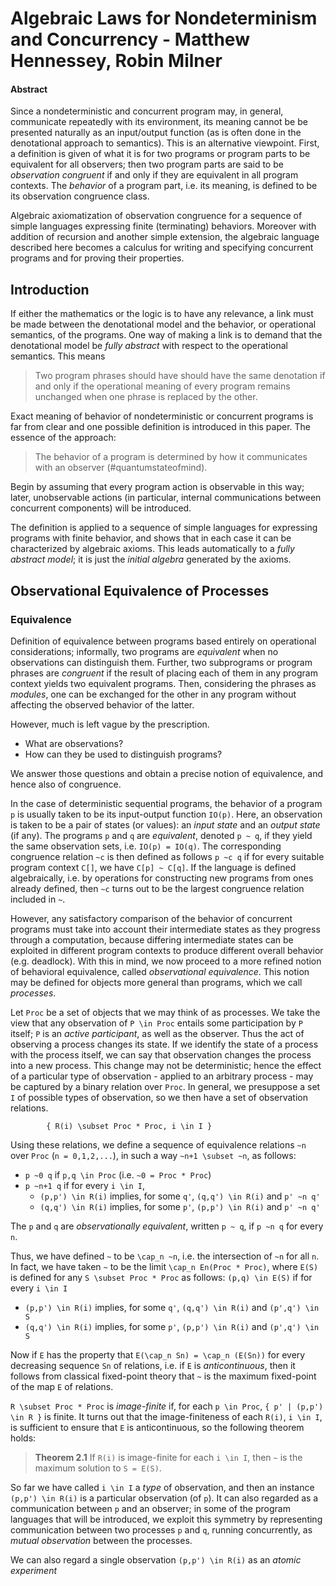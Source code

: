 # Algebraic Laws for Nondeterminism and Concurrency - Matthew Hennessey, Robin Milner

#### Abstract
Since a nondeterministic and concurrent program may, in general, communicate repeatedly with its environment, its meaning cannot be be presented naturally as an input/output function (as is often done in the denotational approach to semantics). This is an alternative viewpoint. First, a definition is given of what it is for two programs or program parts to be equivalent for all observers; then two program parts are said to be *observation congruent* if and only if they are equivalent in all program contexts. The *behavior* of a program part, i.e. its meaning, is defined to be its observation congruence class.

Algebraic axiomatization of observation congruence for a sequence of simple languages expressing finite (terminating) behaviors. Moreover with addition of recursion and another simple extension, the algebraic language described here becomes a calculus for writing and specifying concurrent programs and for proving their properties.

## Introduction
If either the mathematics or the logic is to have any relevance, a link must be made between the denotational model and the behavior, or operational semantics, of the programs. One way of making a link is to demand that the denotational model be *fully abstract* with respect to the operational semantics. This means

> Two program phrases should have should have the same denotation if and only if the operational meaning of every program remains unchanged when one phrase is replaced by the other.

Exact meaning of behavior of nondeterministic or concurrent programs is far from clear and one possible definition is introduced in this paper. The essence of the approach:

> The behavior of a program is determined by how it communicates with an observer (#quantumstateofmind).

Begin by assuming that every program action is observable in this way; later, unobservable actions (in particular, internal communications between concurrent components) will be introduced.

The definition is applied to a sequence of simple languages for expressing programs with finite behavior, and shows that in each case it can be characterized by algebraic axioms. This leads automatically to a *fully abstract model*; it is just the *initial algebra* generated by the axioms.

## Observational Equivalence of Processes
### Equivalence
Definition of equivalence between programs based entirely on operational considerations; informally, two programs are *equivalent* when no observations can distinguish them. Further, two subprograms or program phrases are *congruent* if the result of placing each of them in any program context yields two equivalent programs. Then, considering the phrases as *modules*, one can be exchanged for the other in any program without affecting the observed behavior of the latter.

However, much is left vague by the prescription.
* What are observations?
* How can they be used to distinguish programs?

We answer those questions and obtain a precise notion of equivalence, and hence also of congruence.

In the case of deterministic sequential programs, the behavior of a program `p` is usually taken to be its input-output function `IO(p)`. Here, an observation is taken to be a pair of states (or values): an *input state* and an *output state* (if any). The programs `p` and `q` are *equivalent*, denoted `p ~ q`, if they yield the same observation sets, i.e. `IO(p) = IO(q)`. The corresponding congruence relation `~c` is then defined as follows `p ~c q` if for every suitable program context `C[]`, we have `C[p] ~ C[q]`. If the language is defined algebraically, i.e. by operations for constructing new programs from ones already defined, then `~c` turns out to be the largest congruence relation included in `~`.

However, any satisfactory comparison of the behavior of concurrent programs must take into account their intermediate states as they progress through a computation, because differing intermediate states can be exploited in different program contexts to produce different overall behavior (e.g. deadlock). With this in mind, we now proceed to a more refined notion of behavioral equivalence, called *observational equivalence*. This notion may be defined for objects more general than programs, which we call *processes*.

Let `Proc` be a set of objects that we may think of as processes. We take the view that any observation of `P \in Proc` entails some participation by `P` itself; `P` is an *active participant*, as well as the observer. Thus the act of observing a process changes its state. If we identify the state of a process with the process itself, we can say that observation changes the process into a new process. This change may not be deterministic; hence the effect of a particular type of observation - applied to an arbitrary process - may be captured by a binary relation over `Proc`. In general, we presuppose a set `I` of possible types of observation, so we then have a set of observation relations.
```
        { R(i) \subset Proc * Proc, i \in I }
```

Using these relations, we define a sequence of equivalence relations `~n` over `Proc` (`n = 0,1,2,...`), in such a way `~n+1 \subset ~n`, as follows:
* `p ~0 q` if `p,q \in Proc` (i.e. `~0 = Proc * Proc`)
* `p ~n+1 q` if for every `i \in I`,
  * `(p,p') \in R(i)` implies, for some `q'`, `(q,q') \in R(i)` and `p' ~n q'`
  * `(q,q') \in R(i)` implies, for some `p'`, `(p,p') \in R(i)` and `p' ~n q'`

The `p` and `q` are *observationally equivalent*, written `p ~ q`, if `p ~n q` for every `n`.

Thus, we have defined `~` to be `\cap_n ~n`, i.e. the intersection of `~n` for all `n`. In fact, we have taken `~` to be the limit `\cap_n En(Proc * Proc)`, where `E(S)` is defined for any `S \subset Proc * Proc` as follows: `(p,q) \in E(S)` if for every `i \in I`
* `(p,p') \in R(i)` implies, for some `q'`, `(q,q') \in R(i)` and `(p',q') \in S`
* `(q,q') \in R(i)` implies, for some `p'`, `(p,p') \in R(i)` and `(p',q') \in S`

Now if `E` has the property that `E(\cap_n Sn) = \cap_n (E(Sn))` for every decreasing sequence `Sn` of relations, i.e. if `E` is *anticontinuous*, then it follows from classical fixed-point theory that `~` is the maximum fixed-point of the map `E` of relations.

`R \subset Proc * Proc` is *image-finite* if, for each `p \in Proc`, `{ p' | (p,p') \in R }` is finite. It turns out that the image-finiteness of each `R(i)`, `i \in I`, is sufficient to ensure that `E` is anticontinuous, so the following theorem holds:

> **Theorem 2.1** If `R(i)` is image-finite for each `i \in I`, then `~` is the maximum solution to `S = E(S)`.

So far we have called `i \in I` a *type* of observation, and then an instance `(p,p') \in R(i)` is a particular observation (of `p`). It can also regarded as a communication between `p` and an observer; in some of the program languages that will be introduced, we exploit this symmetry by representing communication between two processes `p` and `q`, running concurrently, as *mutual observation* between the processes.

We can also regard a single observation `(p,p') \in R(i)` as an *atomic experiment* 
